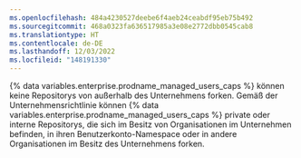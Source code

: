 ```yaml
---
ms.openlocfilehash: 484a4230527deebe6f4aeb24ceabdf95eb75b492
ms.sourcegitcommit: 468a0323fa636517985a3e08e2772dbb0545cab8
ms.translationtype: HT
ms.contentlocale: de-DE
ms.lasthandoff: 12/03/2022
ms.locfileid: "148191330"
---
```

{% data variables.enterprise.prodname_managed_users_caps %} können keine Repositorys von außerhalb des Unternehmens forken. Gemäß der Unternehmensrichtlinie können {% data variables.enterprise.prodname_managed_users_caps %} private oder interne Repositorys, die sich im Besitz von Organisationen im Unternehmen befinden, in ihren Benutzerkonto-Namespace oder in andere Organisationen im Besitz des Unternehmens forken.
